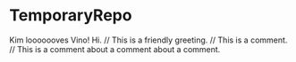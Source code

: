 # TemporaryRepo

Kim looooooves Vino!
Hi.		// This is a friendly greeting. // This is a comment. // This is a comment about a comment about a comment.
